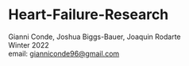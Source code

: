 # Heart-Failure-Research
Gianni Conde, Joshua Biggs-Bauer, Joaquin Rodarte <br>
Winter 2022 <br>
email: gianniconde96@gmail.com <br>

